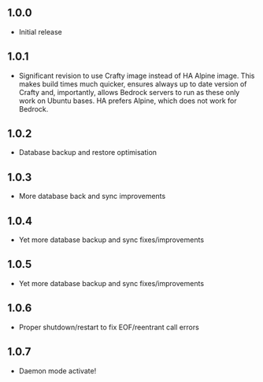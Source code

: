 ## 1.0.0

- Initial release

## 1.0.1

- Significant revision to use Crafty image instead of HA Alpine image. This makes build times much quicker, ensures always up to date version of Crafty and, importantly, allows Bedrock servers to run as these only work on Ubuntu bases. HA prefers Alpine, which does not work for Bedrock.

## 1.0.2

- Database backup and restore optimisation

## 1.0.3

- More database back and sync improvements

## 1.0.4

- Yet more database backup and sync fixes/improvements

## 1.0.5

- Yet more database backup and sync fixes/improvements

## 1.0.6

- Proper shutdown/restart to fix EOF/reentrant call errors

## 1.0.7

- Daemon mode activate!
